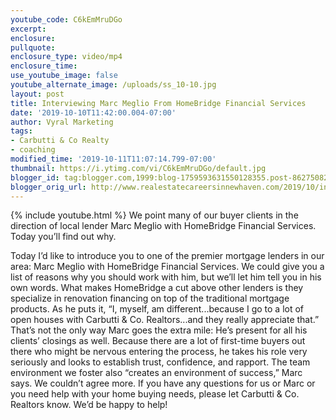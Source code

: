```yaml
---
youtube_code: C6kEmMruDGo
excerpt:
enclosure:
pullquote:
enclosure_type: video/mp4
enclosure_time:
use_youtube_image: false
youtube_alternate_image: /uploads/ss_10-10.jpg
layout: post
title: Interviewing Marc Meglio From HomeBridge Financial Services
date: '2019-10-10T11:42:00.004-07:00'
author: Vyral Marketing
tags:
- Carbutti & Co Realty
- coaching
modified_time: '2019-10-11T11:07:14.799-07:00'
thumbnail: https://i.ytimg.com/vi/C6kEmMruDGo/default.jpg
blogger_id: tag:blogger.com,1999:blog-1759593631550128355.post-8627508213503326907
blogger_orig_url: http://www.realestatecareersinnewhaven.com/2019/10/interviewing-marc-meglio-from.html
---
```

{% include youtube.html %}
We point many of our buyer clients in the direction of local lender Marc Meglio with HomeBridge Financial Services. Today you’ll find out why.

Today I’d like to introduce you to one of the premier mortgage lenders in our area: Marc Meglio with HomeBridge Financial Services. We could give you a list of reasons why you should work with him, but we’ll let him tell you in his own words. What makes HomeBridge a cut above other lenders is they specialize in renovation financing on top of the traditional mortgage products. As he puts it, “I, myself, am different...because I go to a lot of open houses with Carbutti & Co. Realtors...and they really appreciate that.” That’s not the only way Marc goes the extra mile: He’s present for all his clients’ closings as well. Because there are a lot of first-time buyers out there who might be nervous entering the process, he takes his role very seriously and looks to establish trust, confidence, and rapport. The team environment we foster also “creates an environment of success,” Marc says. We couldn’t agree more. If you have any questions for us or Marc or you need help with your home buying needs, please let Carbutti & Co. Realtors know. We’d be happy to help!
